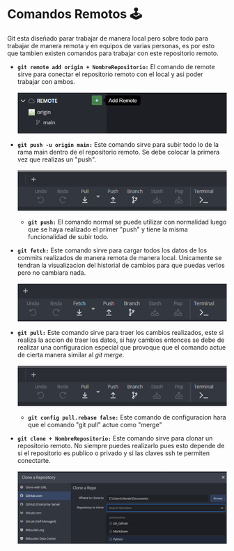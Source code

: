 # Comandos Remotos :joystick:

Git esta diseñado parar trabajar de manera local pero sobre todo para trabajar de manera remota y en equipos de varias personas, es por esto que tambien existen comandos para trabajar con este repositorio remoto.

- **`git remote add origin + NombreRepositorio:`** El comando de remote sirve para conectar el repositorio remoto con el local y asi poder trabajar con ambos.  
<br><img src = Images/Comandos%20Remotos/git_remote.png>  

- **`git push -u origin main:`** Este comando sirve para subir todo lo de la rama main dentro de el repositorio remoto. Se debe colocar la primera vez que realizas un "push".  
<br><img src = Images/Comandos%20Remotos/git_pull_push.png>  
  - **`git push:`** El comando normal se puede utilizar con normalidad luego que se haya realizado el primer "push" y tiene la misma funcionalidad de subir todo.

- **`git fetch:`** Este comando sirve para cargar todos los datos de los commits realizados de manera remota de manera local. Unicamente se tendran la visualizacion del historial de cambios para que puedas verlos pero no cambiara nada.  
<br><img src = Images/Comandos%20Remotos/git_fetch.png>  

- **`git pull:`** Este comando sirve para traer los cambios realizados, este si realiza la accion de traer los datos, si hay cambios entonces se debe de realizar una configuracion especial que provoque que el comando actue de cierta manera similar al *git merge*.  
<br><img src = Images/Comandos%20Remotos/git_pull_push.png>  
    - **`git config pull.rebase false:`** Este comando de configuracion hara que el comando "git pull" actue como "merge"

- **`git clone + NombreRepositorio:`** Este comando sirve para clonar un repositorio remoto. No siempre puedes realizarlo pues esto depende de si el repositorio es publico o privado y si las claves ssh te permiten conectarte.  
<br><img src = Images/Comandos%20Remotos/git_clone.png>